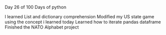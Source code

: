 Day 26 of 100 Days of python 

I learned List and dictionary comprehension 
Modified my US state game using the concept i learned today
Learned how to iterate pandas dataframe
Finished the NATO Alphabet project 